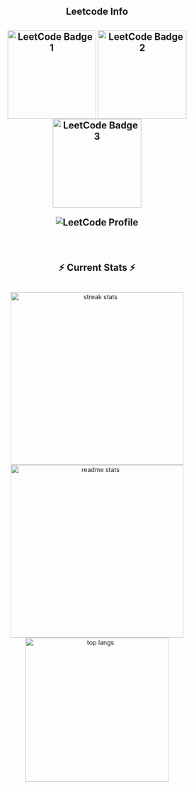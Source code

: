 <div align="center"> 
  
<!--   <h2>🐍 Contributions 🐍</h2>
  <img alt="snake eating my contributions" src="https://raw.githubusercontent.com/krishnasingh-28/krishnasingh-28/output/github-contribution-grid-snake.svg" />
</div> -->

<h2 align="center">Leetcode Info<h2>  
<p align="center">
  <a href="https://leetcode.com/krishnasingh_28/" target="_blank"><img align="center" src="https://assets.leetcode.com/static_assets/others/Introduction_to_Pandas.gif" alt="LeetCode Badge 1" height="200" width="200" /></a>
  <a href="https://leetcode.com/krishnasingh_28/" target="_blank"><img align="center" src="https://assets.leetcode.com/static_assets/marketing/2024-50.gif" alt="LeetCode Badge 2" height="200" width="200" /></a>
 <a href="https://leetcode.com/krishnasingh_28/" target="_blank"><img align="center" src="https://assets.leetcode.com/static_assets/marketing/2024-100.gif" alt="LeetCode Badge 3" height="200" width="200" /></a>
 </p>
<p align="center">
  <img align="top" flex-grow="1" src="https://leetcard.jacoblin.cool/krishnasingh_28?theme=dark&font=Nunito&ext=heatmap" alt="LeetCode Profile" />  
</p>

<br/>
<h2 align="center">⚡ Current Stats ⚡</h2>
<br>
<div align="center">
  <img width="390" src="https://streak-stats.demolab.com/?user=krishnasingh-28&count_private=true&theme=react&border_radius=10" alt="streak stats"/>
  <img width="390" src="https://github-readme-stats.vercel.app/api?username=krishnasingh-28&show_icons=true&theme=react&rank_icon=github&border_radius=10" alt="readme stats" />
  <img width="325" align="center" src="https://github-readme-stats.vercel.app/api/top-langs/?username=krishnasingh-28&hide=HTML&langs_count=8&layout=compact&theme=react&border_radius=10&size_weight=0.5&count_weight=0.5&exclude_repo=github-readme-stats" alt="top langs" />
</div>

<br/>

<br/><br/>
